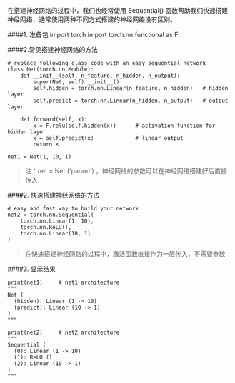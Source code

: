 在搭建神经网络的过程中，我们也经常使用 Sequential() 函数帮助我们快速搭建神经网络，通常使用两种不同方式搭建的神经网络没有区别。

####1. 准备包
import torch
import torch.nn.functional as F

####2.常见搭建神经网络的方法
~~~
# replace following class code with an easy sequential network
class Net(torch.nn.Module):
    def __init__(self, n_feature, n_hidden, n_output):
        super(Net, self).__init__()
        self.hidden = torch.nn.Linear(n_feature, n_hidden)   # hidden layer
        self.predict = torch.nn.Linear(n_hidden, n_output)   # output layer

    def forward(self, x):
        x = F.relu(self.hidden(x))      # activation function for hidden layer
        x = self.predict(x)             # linear output
        return x

net1 = Net(1, 10, 1)
~~~
>注：net = Net ('param') ，神经网络的参数可以在神经网络搭建好后直接传入



####2. 快速搭建神经网络的方法
~~~
# easy and fast way to build your network
net2 = torch.nn.Sequential(
    torch.nn.Linear(1, 10),
    torch.nn.ReLU(),
    torch.nn.Linear(10, 1)
)
~~~
>在快速搭建神经网路的过程中，激活函数直接作为一层传入，不需要参数

####3. 显示结果
~~~
print(net1)     # net1 architecture
"""
Net (
  (hidden): Linear (1 -> 10)
  (predict): Linear (10 -> 1)
)
"""

print(net2)     # net2 architecture
"""
Sequential (
  (0): Linear (1 -> 10)
  (1): ReLU ()
  (2): Linear (10 -> 1)
)
"""
~~~
